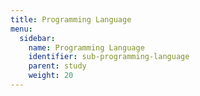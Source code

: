 ```yaml
---
title: Programming Language
menu:
  sidebar:
    name: Programming Language
    identifier: sub-programming-language
    parent: study
    weight: 20
---
```

